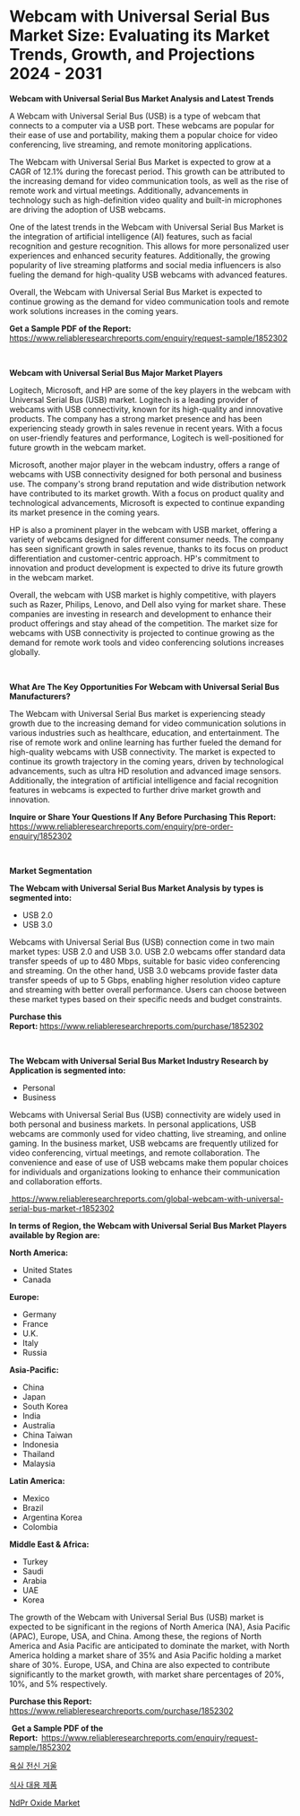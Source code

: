 <p><h1>Webcam with Universal Serial Bus Market Size: Evaluating its Market Trends, Growth, and Projections 2024 - 2031</h1></p><p><strong>Webcam with Universal Serial Bus Market Analysis and Latest Trends</strong></p>
<p><p>A Webcam with Universal Serial Bus (USB) is a type of webcam that connects to a computer via a USB port. These webcams are popular for their ease of use and portability, making them a popular choice for video conferencing, live streaming, and remote monitoring applications.</p><p>The Webcam with Universal Serial Bus Market is expected to grow at a CAGR of 12.1% during the forecast period. This growth can be attributed to the increasing demand for video communication tools, as well as the rise of remote work and virtual meetings. Additionally, advancements in technology such as high-definition video quality and built-in microphones are driving the adoption of USB webcams.</p><p>One of the latest trends in the Webcam with Universal Serial Bus Market is the integration of artificial intelligence (AI) features, such as facial recognition and gesture recognition. This allows for more personalized user experiences and enhanced security features. Additionally, the growing popularity of live streaming platforms and social media influencers is also fueling the demand for high-quality USB webcams with advanced features.</p><p>Overall, the Webcam with Universal Serial Bus Market is expected to continue growing as the demand for video communication tools and remote work solutions increases in the coming years.</p></p>
<p><strong>Get a Sample PDF of the Report:&nbsp;</strong> <a href="https://www.reliableresearchreports.com/enquiry/request-sample/1852302">https://www.reliableresearchreports.com/enquiry/request-sample/1852302</a></p>
<p>&nbsp;</p>
<p><strong>Webcam with Universal Serial Bus Major Market Players</strong></p>
<p><p>Logitech, Microsoft, and HP are some of the key players in the webcam with Universal Serial Bus (USB) market. Logitech is a leading provider of webcams with USB connectivity, known for its high-quality and innovative products. The company has a strong market presence and has been experiencing steady growth in sales revenue in recent years. With a focus on user-friendly features and performance, Logitech is well-positioned for future growth in the webcam market.</p><p>Microsoft, another major player in the webcam industry, offers a range of webcams with USB connectivity designed for both personal and business use. The company's strong brand reputation and wide distribution network have contributed to its market growth. With a focus on product quality and technological advancements, Microsoft is expected to continue expanding its market presence in the coming years.</p><p>HP is also a prominent player in the webcam with USB market, offering a variety of webcams designed for different consumer needs. The company has seen significant growth in sales revenue, thanks to its focus on product differentiation and customer-centric approach. HP's commitment to innovation and product development is expected to drive its future growth in the webcam market.</p><p>Overall, the webcam with USB market is highly competitive, with players such as Razer, Philips, Lenovo, and Dell also vying for market share. These companies are investing in research and development to enhance their product offerings and stay ahead of the competition. The market size for webcams with USB connectivity is projected to continue growing as the demand for remote work tools and video conferencing solutions increases globally.</p></p>
<p>&nbsp;</p>
<p><strong>What Are The Key Opportunities For Webcam with Universal Serial Bus Manufacturers?</strong></p>
<p><p>The Webcam with Universal Serial Bus market is experiencing steady growth due to the increasing demand for video communication solutions in various industries such as healthcare, education, and entertainment. The rise of remote work and online learning has further fueled the demand for high-quality webcams with USB connectivity. The market is expected to continue its growth trajectory in the coming years, driven by technological advancements, such as ultra HD resolution and advanced image sensors. Additionally, the integration of artificial intelligence and facial recognition features in webcams is expected to further drive market growth and innovation.</p></p>
<p><strong>Inquire or Share Your Questions If Any Before Purchasing This Report:</strong> <a href="https://www.reliableresearchreports.com/enquiry/pre-order-enquiry/1852302">https://www.reliableresearchreports.com/enquiry/pre-order-enquiry/1852302</a></p>
<p>&nbsp;</p>
<p><strong>Market Segmentation</strong></p>
<p><strong>The Webcam with Universal Serial Bus Market Analysis by types is segmented into:</strong></p>
<p><ul><li>USB 2.0</li><li>USB 3.0</li></ul></p>
<p><p>Webcams with Universal Serial Bus (USB) connection come in two main market types: USB 2.0 and USB 3.0. USB 2.0 webcams offer standard data transfer speeds of up to 480 Mbps, suitable for basic video conferencing and streaming. On the other hand, USB 3.0 webcams provide faster data transfer speeds of up to 5 Gbps, enabling higher resolution video capture and streaming with better overall performance. Users can choose between these market types based on their specific needs and budget constraints.</p></p>
<p><strong>Purchase this Report:&nbsp;</strong><a href="https://www.reliableresearchreports.com/purchase/1852302">https://www.reliableresearchreports.com/purchase/1852302</a></p>
<p>&nbsp;</p>
<p><strong>The Webcam with Universal Serial Bus Market Industry Research by Application is segmented into:</strong></p>
<p><ul><li>Personal</li><li>Business</li></ul></p>
<p><p>Webcams with Universal Serial Bus (USB) connectivity are widely used in both personal and business markets. In personal applications, USB webcams are commonly used for video chatting, live streaming, and online gaming. In the business market, USB webcams are frequently utilized for video conferencing, virtual meetings, and remote collaboration. The convenience and ease of use of USB webcams make them popular choices for individuals and organizations looking to enhance their communication and collaboration efforts.</p></p>
<p><a href="https://www.reliableresearchreports.com/global-webcam-with-universal-serial-bus-market-r1852302">&nbsp;https://www.reliableresearchreports.com/global-webcam-with-universal-serial-bus-market-r1852302</a></p>
<p><strong>In terms of Region, the Webcam with Universal Serial Bus Market Players available by Region are:</strong></p>
<p>
    <p> <strong> North America: </strong>
        <ul>
            <li>United States</li>
            <li>Canada</li>
        </ul>
        </p> 
    <p> <strong> Europe: </strong>
        <ul>
            <li>Germany</li>
            <li>France</li>
            <li>U.K.</li>
            <li>Italy</li>
            <li>Russia</li>
        </ul>
        </p> 
    <p> <strong> Asia-Pacific: </strong>
        <ul>
            <li>China</li>
            <li>Japan</li>
            <li>South Korea</li>
            <li>India</li>
            <li>Australia</li>
            <li>China Taiwan</li>
            <li>Indonesia</li>
            <li>Thailand</li>
            <li>Malaysia</li>
        </ul>
        </p> 
    <p> <strong> Latin America: </strong>
        <ul>
            <li>Mexico</li>
            <li>Brazil</li>
            <li>Argentina Korea</li>
            <li>Colombia</li>
        </ul>
        </p> 
    <p> <strong> Middle East & Africa: </strong>
        <ul>
            <li>Turkey</li>
            <li>Saudi</li>
            <li>Arabia</li>
            <li>UAE</li>
            <li>Korea</li>
        </ul>
    </p>
    </p>
<p><p>The growth of the Webcam with Universal Serial Bus (USB) market is expected to be significant in the regions of North America (NA), Asia Pacific (APAC), Europe, USA, and China. Among these, the regions of North America and Asia Pacific are anticipated to dominate the market, with North America holding a market share of 35% and Asia Pacific holding a market share of 30%. Europe, USA, and China are also expected to contribute significantly to the market growth, with market share percentages of 20%, 10%, and 5% respectively.</p></p>
<p><strong>Purchase this Report: </strong><a href="https://www.reliableresearchreports.com/purchase/1852302">https://www.reliableresearchreports.com/purchase/1852302</a></p>
<p>&nbsp;<strong>Get a Sample PDF of the Report:&nbsp;&nbsp;</strong><a href="https://www.reliableresearchreports.com/enquiry/request-sample/1852302">https://www.reliableresearchreports.com/enquiry/request-sample/1852302</a></p>
<p><strong></strong></p>
<p><p><a href="https://medium.com/@carlosrtzkzhj/%EC%9A%95%EC%8B%A4-%ED%92%80-%EA%B8%B8%EC%9D%B4-%EA%B1%B0%EC%9A%B8-%EC%8B%9C%EC%9E%A5-%EA%B7%9C%EB%AA%A8-%EC%8B%9C%EC%9E%A5-%EC%A0%84%EB%A7%9D-%EB%B0%8F-%EC%8B%9C%EC%9E%A5-%EC%98%88%EC%B8%A1-2024%EB%85%84%EB%B6%80%ED%84%B0-2031%EB%85%84%EA%B9%8C%EC%A7%80-96a85377fa4c">욕실 전신 거울</a></p><p><a href="https://medium.com/@honeypie6456/%EC%8B%9D%EC%82%AC-%EB%8C%80%EC%B2%B4-%EC%A0%9C%ED%92%88-%EC%8B%9C%EC%9E%A5-%EB%B6%84%EC%84%9D-cagr-%EC%8B%9C%EC%9E%A5-%EC%84%B8%EB%B6%84%ED%99%94-%EB%B0%8F-%EA%B8%80%EB%A1%9C%EB%B2%8C-%EC%82%B0%EC%97%85-%EA%B0%9C%EC%9A%94-8fda243fbc97">식사 대용 제품</a></p><p><a href="https://issuu.com/reportprime-2/docs/ndpr-oxide-market-size-2030.pptx">NdPr Oxide Market</a></p></p>